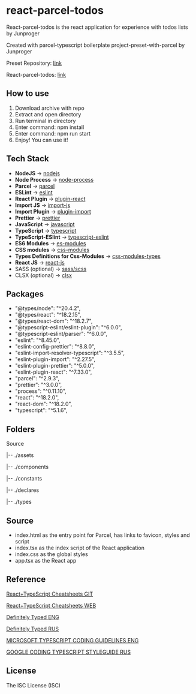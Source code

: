 # react-parcel-todos

React-parcel-todos is the react application for experience with todos lists by Junproger

Created with parcel-typescript boilerplate project-preset-with-parcel by Junproger

Preset Repository: [link](https://github.com/junproger/project-preset-with-parcel-react/)

React-parcel-todos: [link](https://github.com/junproger/react-parcel-todos)

## How to use

1. Download archive with repo
2. Extract and open directory
3. Run terminal in directory
4. Enter command: npm install
5. Enter command: npm run start
6. Enjoy! You can use it!

## Tech Stack

- **NodeJS** -> [nodejs](https://nodejs.org/en/docs)
- **Node Process** -> [node-process](https://github.com/defunctzombie/node-process)
- **Parcel** -> [parcel](https://parceljs.org/docs/)
- **ESLint** -> [eslint](https://eslint.org/docs/latest/)
- **React Plugin** -> [plugin-react](https://github.com/jsx-eslint/eslint-plugin-react)
- **Import JS** -> [import-js](https://github.com/import-js)
- **Import Plugin** -> [plugin-import](https://github.com/import-js/eslint-plugin-import)
- **Prettier** -> [prettier](https://prettier.io/docs/en/index.html)
- **JavaScript** -> [javascript](https://parceljs.org/languages/javascript/)
- **TypeScript** -> [typescript](https://parceljs.org/languages/typescript/)
- **TypeScript-ESlint** -> [typescript-eslint](https://typescript-eslint.io/getting-started/)
- **ES6 Modules** -> [es-modules](https://parceljs.org/languages/javascript/#es-modules)
- **CSS modules** -> [css-modules](https://parceljs.org/languages/css/#css-modules)
- **Types Definitions for Css-Modules** -> [css-modules-types](https://github.com/mrmckeb/typescript-plugin-css-modules#custom-definitions)
- **React JS** -> [react-js](https://parceljs.org/recipes/react/)
- SASS (optional) -> [sass/scss](https://parceljs.org/languages/sass/)
- CLSX (optional) -> [clsx](https://github.com/lukeed/clsx)

## Packages

- "@types/node": "^20.4.2",
- "@types/react": "^18.2.15",
- "@types/react-dom": "^18.2.7",
- "@typescript-eslint/eslint-plugin": "^6.0.0",
- "@typescript-eslint/parser": "^6.0.0",
- "eslint": "^8.45.0",
- "eslint-config-prettier": "^8.8.0",
- "eslint-import-resolver-typescript": "^3.5.5",
- "eslint-plugin-import": "^2.27.5",
- "eslint-plugin-prettier": "^5.0.0",
- "eslint-plugin-react": "^7.33.0",
- "parcel": "^2.9.3",
- "prettier": "^3.0.0",
- "process": "^0.11.10",
- "react": "^18.2.0",
- "react-dom": "^18.2.0",
- "typescript": "^5.1.6",

## Folders

Source

  |-- ./assets

  |-- ./components

  |-- ./constants

  |-- ./declares

  |-- ./types

## Source

- index.html as the entry point for Parcel, has links to favicon, styles and script
- index.tsx as the index script of the React application
- index.css as the global styles
- app.tsx as the React app

## Reference

[React+TypeScript Cheatsheets GIT](https://github.com/typescript-cheatsheets/react)

[React+TypeScript Cheatsheets WEB](https://react-typescript-cheatsheet.netlify.app/)

[Definitely Typed ENG](https://github.com/DefinitelyTyped/DefinitelyTyped/blob/master/README.md)

[Definitely Typed RUS](https://github.com/DefinitelyTyped/DefinitelyTyped/blob/master/README.ru.md)

[MICROSOFT TYPESCRIPT CODING GUIDELINES ENG](https://github.com/Microsoft/TypeScript/wiki/Coding-guidelines)

[GOOGLE CODING TYPESCRIPT STYLEGUIDE RUS](https://github.com/olegbarabanov/google-typescript-style-guide-ru)

## License

The ISC License (ISC)
